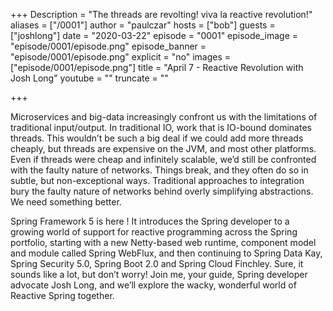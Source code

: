 +++
Description = "The threads are revolting! viva la reactive revolution!"
aliases = ["/0001"]
author = "paulczar"
hosts = ["bob"]
guests = ["joshlong"]
date = "2020-03-22"
episode = "0001"
episode_image = "episode/0001/episode.png"
episode_banner = "episode/0001/episode.png"
explicit = "no"
images = ["episode/0001/episode.png"]
title = "April 7 - Reactive Revolution with Josh Long"
youtube = ""
truncate = ""

+++

Microservices and big-data increasingly confront us with the limitations of traditional input/output. In traditional IO, work that is IO-bound dominates threads. This wouldn’t be such a big deal if we could add more threads cheaply, but threads are expensive on the JVM, and most other platforms. Even if threads were cheap and infinitely scalable, we’d still be confronted with the faulty nature of networks. Things break, and they often do so in subtle, but non-exceptional ways. Traditional approaches to integration bury the faulty nature of networks behind overly simplifying abstractions. We need something better.

Spring Framework 5 is here ! It introduces the Spring developer to a growing world of support for reactive programming across the Spring portfolio, starting with a new Netty-based web runtime, component model and module called Spring WebFlux, and then continuing to Spring Data Kay, Spring Security 5.0, Spring Boot 2.0 and Spring Cloud Finchley. Sure, it sounds like a lot, but don’t worry! Join me, your guide, Spring developer advocate Josh Long, and we’ll explore the wacky, wonderful world of Reactive Spring together.